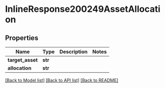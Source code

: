 # InlineResponse200249AssetAllocation

## Properties
Name | Type | Description | Notes
------------ | ------------- | ------------- | -------------
**target_asset** | **str** |  | 
**allocation** | **str** |  | 

[[Back to Model list]](../README.md#documentation-for-models) [[Back to API list]](../README.md#documentation-for-api-endpoints) [[Back to README]](../README.md)

